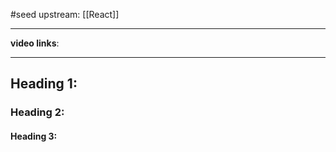 #seed 
upstream: [[React]]

---

**video links**: 

---

## Heading 1:
### Heading 2: 
#### Heading 3: 





